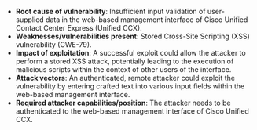 - **Root cause of vulnerability**: Insufficient input validation of user-supplied data in the web-based management interface of Cisco Unified Contact Center Express (Unified CCX).
- **Weaknesses/vulnerabilities present**: Stored Cross-Site Scripting (XSS) vulnerability (CWE-79).
- **Impact of exploitation**: A successful exploit could allow the attacker to perform a stored XSS attack, potentially leading to the execution of malicious scripts within the context of other users of the interface.
- **Attack vectors**: An authenticated, remote attacker could exploit the vulnerability by entering crafted text into various input fields within the web-based management interface.
- **Required attacker capabilities/position**: The attacker needs to be authenticated to the web-based management interface of Cisco Unified CCX.
